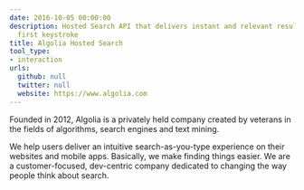 ```yaml
---
date: 2016-10-05 00:00:00
description: Hosted Search API that delivers instant and relevant results from the
  first keystroke
title: Algolia Hosted Search
tool_type:
- interaction
urls:
  github: null
  twitter: null
  website: https://www.algolia.com
---
```


Founded in 2012, Algolia is a privately held company created by veterans in the fields of algorithms, search engines and text mining.

We help users deliver an intuitive search-as-you-type experience on their websites and mobile apps. Basically, we make finding things easier. We are a customer-focused, dev-centric company dedicated to changing the way people think about search.